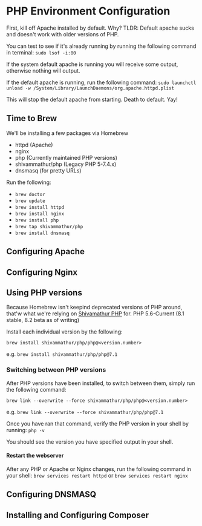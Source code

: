 # PHP Environment Configuration

First, kill off Apache installed by default. Why? TLDR: Default apache sucks and doesn't work with older versions of PHP.

You can test to see if it's already running by running the following command in terminal: `sudo lsof -i:80`

If the system default apache is running you will receive some output, otherwise nothing will output.

If the default apache is running, run the following command: `sudo launchctl unload -w /System/Library/LaunchDaemons/org.apache.httpd.plist`

This will stop the default apache from starting. Death to default. Yay!

## Time to Brew

We'll be installing a few packages via Homebrew
- httpd (Apache)
- nginx
- php (Currently maintained PHP versions)
- shivammathur/php (Legacy PHP 5-7.4.x)
- dnsmasq (for pretty URLs)

Run the following:

- `brew doctor`
- `brew update`
- `brew install httpd`
- `brew install nginx`
- `brew install php`
- `brew tap shivammathur/php`
- `brew install dnsmasq`

## Configuring Apache

## Configuring Nginx

## Using PHP versions
Because Homebrew isn't keepind deprecated versions of PHP around, that'w what we're relying on [Shivamathur PHP](https://github.com/shivammathur/homebrew-php) for. PHP 5.6-Current (8.1 stable, 8.2 beta as of writing)

Install each individual version by the following:

`brew install shivammathur/php/php@<version.number>`

e.g. `brew install shivammathur/php/php@7.1`

### Switching between PHP versions
After PHP versions have been installed, to switch between them, simply run the following command:

`brew link --overwrite --force shivammathur/php/php@<version.number>`

e.g. `brew link --overwrite --force shivammathur/php/php@7.1`

Once you have ran that command, verify the PHP version in your shell by running: `php -v`

You should see the version you have specified output in your shell.

#### Restart the webserver
After any PHP or Apache or Nginx changes, run the following command in your shell: `brew services restart httpd` or `brew services restart nginx`

## Configuring DNSMASQ

## Installing and Configuring Composer

